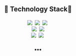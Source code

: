 <!--
<div align=center>
 
[![Hits](https://hits.seeyoufarm.com/api/count/incr/badge.svg?url=https%3A%2F%2Fgithub.com%2Fha-mulan&count_bg=%2379C83D&title_bg=%23555555&icon=&icon_color=%23E7E7E7&title=hits&edge_flat=false)](https://hits.seeyoufarm.com)
[![Tech Blog Badge](http://img.shields.io/badge/-Tech%20blog-black?style=flat-square&logo=github&link=https://velog.io/@ha-mulan/)](https://velog.io/@ha-mulan/)	
 <br>
  [![ha-mulan's github stats](https://github-readme-stats.vercel.app/api?username=ha-mulan)](https://github.com/ha-mulan/github-readme-stats)
  <br>
 </div>
-->


<h2 align="center"> 💫 Technology Stack💫 </h3> 
<h3 align="center"💫 Technology Stack💫</h3>
<p align="center">
  <img src="https://img.shields.io/badge/-Python-blue"/>&nbsp
  <img src="https://img.shields.io/badge/-C++-navy"/>&nbsp
 <img src="https://img.shields.io/badge/-C-navy"/>&nbsp
 
  <br>
  <img src="https://img.shields.io/badge/-Pytorch-yellow"/>&nbsp
  <img src="https://img.shields.io/badge/-OpenCv-green"/>
  <!--<img src="https://img.shields.io/badge/-Django-blue"/>&nbsp-->
  <br>
  <!--<img src="https://img.shields.io/badge/-AWS-black"/>&nbsp-->
  <img src="https://img.shields.io/badge/-Git-black"/>&nbsp
 <img src="https://img.shields.io/badge/-Docker-blue"/>&nbsp
</p>

<h3 align="center">•••</h3>





<!--
**ha-mulan/ha-mulan** is a ✨ _special_ ✨ repository because its `README.md` (this file) appears on your GitHub profile.

Here are some ideas to get you started:

- 🔭 I’m currently working on ...
- 🌱 I’m currently learning ...
- 👯 I’m looking to collaborate on ...
- 🤔 I’m looking for help with ...
- 💬 Ask me about ...
- 📫 How to reach me: ...
- 😄 Pronouns: ...
- ⚡ Fun fact: ...
-->
